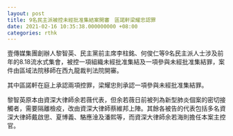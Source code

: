 ```yaml
---
layout: post
title: 9名民主派被控未經批准集結案開審　區諾軒梁耀忠認罪
date: 2021-02-16 10:35:38.000000000 +08:00
categories: rthk
---
```


壹傳媒集團創辦人黎智英、民主黨前主席李柱銘、何俊仁等9名民主派人士涉及前年的8.18流水式集會，被控一項組織未經批准集結及一項參與未經批准集結罪，案件由區域法院移師在西九龍裁判法院開審。

其中區諾軒在庭上承認兩項控罪，梁耀忠則承認一項參與未經批准集結罪。

黎智英原本由資深大律師余若薇代表，但余若薇日前被列為新型肺炎個案的密切接觸者，需要隔離檢疫，改由資深大律師蔡維邦上陣。其餘各被告的代表包括多名資深大律師戴啟思、夏博義、駱應淦及潘熙等，而資深大律師余若海則擔任本案主控官。

